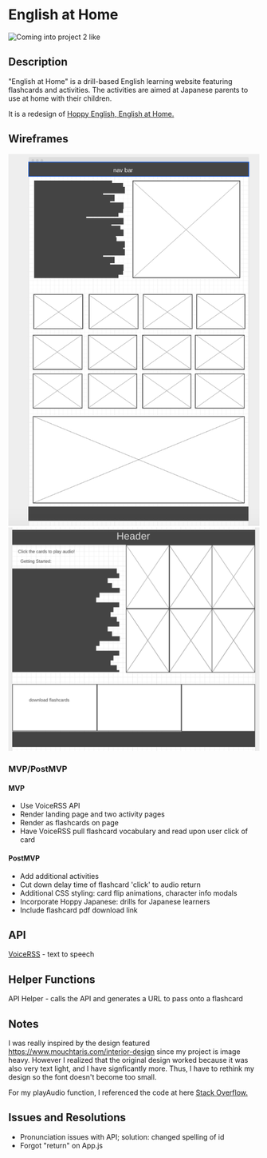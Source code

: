 # English at Home

![Coming into project 2 like](https://media.giphy.com/media/13871fiv9kBfkQ/giphy.gif)

## Description
"English at Home" is a drill-based English learning website featuring flashcards and activities. The activities are aimed at Japanese parents to use at home with their children.

It is a redesign of [Hoppy English, English at Home.](https://hoppyenglish.com/https-hoppyenglish-com-%e3%81%8a%e3%81%86%e3%81%a1%e3%81%a7%e3%81%a1%e3%82%87%e3%81%93%e3%81%a3%e3%81%a8english%e3%81%ae%e4%bd%bf%e3%81%84%e6%96%b9-frame-nonceb46a2e6b3b/)

## Wireframes
![Landing page](https://github.com/PurpleTatsu/Project2/blob/master/src/wireframes/wireframe2.png?raw=true)
![Drills](https://github.com/PurpleTatsu/Project2/blob/master/src/wireframes/wireframe1.png?raw=true)

### MVP/PostMVP
 #### MVP
* Use VoiceRSS API
* Render landing page and two activity pages
* Render  as flashcards on page
* Have VoiceRSS pull flashcard vocabulary and read upon user click of card
 #### PostMVP
* Add additional activities
* Cut down delay time of flashcard 'click' to audio return
* Additional CSS styling: card flip animations, character info modals
* Incorporate Hoppy Japanese: drills for Japanese learners
* Include flashcard pdf download link

## API
[VoiceRSS](http://api.voicerss.org) - text to speech

## Helper Functions
API Helper - calls the API and generates a URL to pass onto a flashcard

## Notes
I was really inspired by the design featured https://www.mouchtaris.com/interior-design since my project is image heavy. However I realized that the original design worked because it was also very text light, and I have signficantly more. Thus, I have to rethink my design so the font doesn't become too small.

For my playAudio function, I referenced the code at here [Stack Overflow.](https://stackoverflow.com/questions/47893690/how-to-play-an-audio-file-from-an-external-url-using-javascript)

## Issues and Resolutions
* Pronunciation issues with API; solution: changed spelling of id
* Forgot "return" on App.js
